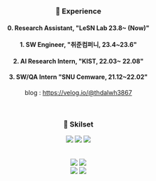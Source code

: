 <div align="center">
<!-- ![header](https://capsule-render.vercel.app/api?type=wave&height=100&section=header&text=HaeinSong&fontColor=ffffff&fontSize=30&animation=fadeIn&fontAlignY=55&desc=%20&descAlignY=30&descAlign=30) -->
  
<!-- ####  :wave: Welcome my github profile !
<br> -->
  
### 🔭 Experience
####  0. Research Assistant, "LeSN Lab 23.8~ (Now)"
####  1. SW Engineer, "취준컴퍼니, 23.4~23.6" 
####  2. AI Research Intern, "KIST, 22.03~ 22.08" 
####  3. SW/QA Intern "SNU Cemware, 21.12~22.02"
  
  blog : https://velog.io/@thdalwh3867 
  

<!-- </br></br>
#### 🌱 My Activity These days
#### Preparing graduate: 2023.8
#### HP Korea/Global Mentoring, Capstone-DL/Data Project
   -->
  <br>
  
<!-- [![Anurag's GitHub stats](https://github-readme-stats.vercel.app/api?username=Serendipity-Song)](https://github.com/Serendipity-Song/github-readme-stats) -->

  
### 💬 Skilset
 
<img src="https://img.shields.io/badge/java-007396?style=for-the-badge&logo=java&logoColor=white">
<img src="https://img.shields.io/badge/springboot-6DB33F?style=for-the-badge&logo=springboot&logoColor=white">
<img src="https://img.shields.io/badge/python-3776AB?style=for-the-badge&logo=python&logoColor=white">

<!-- <img src="https://img.shields.io/badge/node.js-339933?style=for-the-badge&logo=Node.js&logoColor=white"> -->


<br>

<!-- <img src="https://img.shields.io/badge/oracle-F80000?style=for-the-badge&logo=oracle&logoColor=white"> -->

<!-- <img src="https://img.shields.io/badge/mongoDB-47A248?style=for-the-badge&logo=MongoDB&logoColor=white"> -->
<!-- <img src="https://img.shields.io/badge/mariaDB-003545?style=for-the-badge&logo=mariaDB&logoColor=white"> -->
<br>

<!--<img src="https://img.shields.io/badge/html5-E34F26?style=for-the-badge&logo=html5&logoColor=white">-->
<!--<img src="https://img.shields.io/badge/css-1572B6?style=for-the-badge&logo=css3&logoColor=white">-->
<!--<img src="https://img.shields.io/badge/javascript-F7DF1E?style=for-the-badge&logo=javascript&logoColor=black">-->

<br>

<!--<img src="https://img.shields.io/badge/react-61DAFB?style=for-the-badge&logo=react&logoColor=black">-->
  
<!-- <img src="https://img.shields.io/badge/spring-6DB33F?style=for-the-badge&logo=spring&logoColor=white"> -->
  
<!-- <img src="https://img.shields.io/badge/flask-000000?style=for-the-badge&logo=flask&logoColor=white"> -->


<img src="https://img.shields.io/badge/linux-FCC624?style=for-the-badge&logo=linux&logoColor=black">

<img src="https://img.shields.io/badge/amazonaws-232F3E?style=for-the-badge&logo=amazonaws&logoColor=white">
  
<!-- <img src="https://img.shields.io/badge/apache tomcat-F8DC75?style=for-the-badge&logo=apachetomcat&logoColor=white"> -->
<br>

<img src="https://img.shields.io/badge/github-181717?style=for-the-badge&logo=github&logoColor=white">

<img src="https://img.shields.io/badge/git-F05032?style=for-the-badge&logo=git&logoColor=white">
  
<!--   

[![Top Langs](https://github-readme-stats.vercel.app/api/top-langs/?username=893107&layout=compact)](https://github.com/anuraghazra/github-readme-stats)</br></br>
</div> -->

<!--
**Serendipity-Song/Serendipity-Song** is a ✨ _special_ ✨ repository because its `README.md` (this file) appears on your GitHub profile.

Here are some ideas to get you started:

- 🔭 I’m currently working on ...
- 🌱 I’m currently learning ...
- 👯 I’m looking to collaborate on ...
- 🤔 I’m looking for help with ...
- 💬 Ask me about ...
- 📫 How to reach me: ...
- 😄 Pronouns: ...
- ⚡ Fun fact: ...
-->
   

